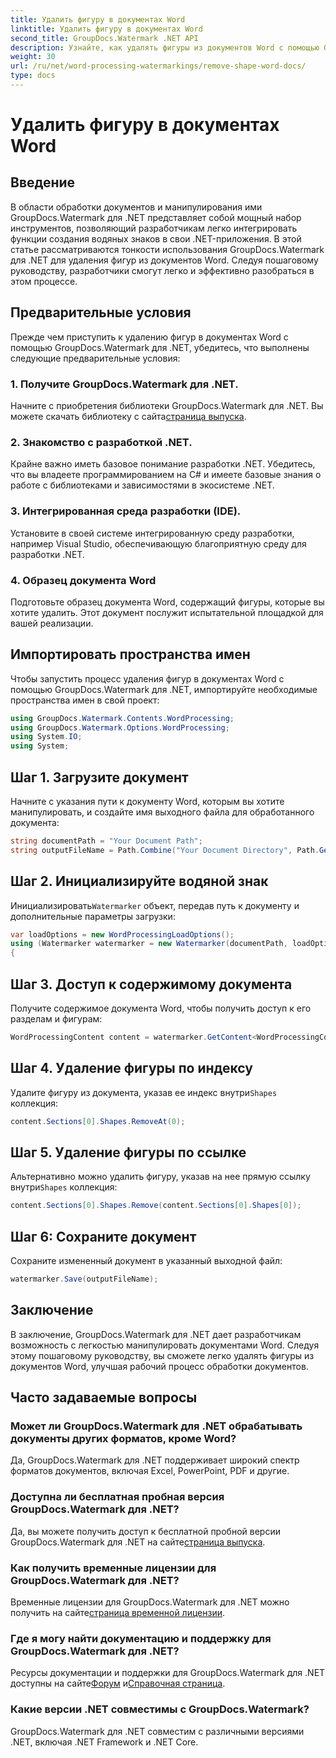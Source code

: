 ```yaml
---
title: Удалить фигуру в документах Word
linktitle: Удалить фигуру в документах Word
second_title: GroupDocs.Watermark .NET API
description: Узнайте, как удалять фигуры из документов Word с помощью GroupDocs.Watermark для .NET. Простое, эффективное и мощное манипулирование документами.
weight: 30
url: /ru/net/word-processing-watermarkings/remove-shape-word-docs/
type: docs
---
```

# Удалить фигуру в документах Word

## Введение
В области обработки документов и манипулирования ими GroupDocs.Watermark для .NET представляет собой мощный набор инструментов, позволяющий разработчикам легко интегрировать функции создания водяных знаков в свои .NET-приложения. В этой статье рассматриваются тонкости использования GroupDocs.Watermark для .NET для удаления фигур из документов Word. Следуя пошаговому руководству, разработчики смогут легко и эффективно разобраться в этом процессе.
## Предварительные условия
Прежде чем приступить к удалению фигур в документах Word с помощью GroupDocs.Watermark для .NET, убедитесь, что выполнены следующие предварительные условия:
### 1. Получите GroupDocs.Watermark для .NET.
 Начните с приобретения библиотеки GroupDocs.Watermark для .NET. Вы можете скачать библиотеку с сайта[страница выпуска](https://releases.groupdocs.com/Watermark/net/).
### 2. Знакомство с разработкой .NET.
Крайне важно иметь базовое понимание разработки .NET. Убедитесь, что вы владеете программированием на C# и имеете базовые знания о работе с библиотеками и зависимостями в экосистеме .NET.
### 3. Интегрированная среда разработки (IDE).
Установите в своей системе интегрированную среду разработки, например Visual Studio, обеспечивающую благоприятную среду для разработки .NET. 
### 4. Образец документа Word
Подготовьте образец документа Word, содержащий фигуры, которые вы хотите удалить. Этот документ послужит испытательной площадкой для вашей реализации.

## Импортировать пространства имен
Чтобы запустить процесс удаления фигур в документах Word с помощью GroupDocs.Watermark для .NET, импортируйте необходимые пространства имен в свой проект:
```csharp
using GroupDocs.Watermark.Contents.WordProcessing;
using GroupDocs.Watermark.Options.WordProcessing;
using System.IO;
using System;
```
## Шаг 1. Загрузите документ
Начните с указания пути к документу Word, которым вы хотите манипулировать, и создайте имя выходного файла для обработанного документа:
```csharp
string documentPath = "Your Document Path";
string outputFileName = Path.Combine("Your Document Directory", Path.GetFileName(documentPath));
```
## Шаг 2. Инициализируйте водяной знак
 Инициализировать`Watermarker` объект, передав путь к документу и дополнительные параметры загрузки:
```csharp
var loadOptions = new WordProcessingLoadOptions();
using (Watermarker watermarker = new Watermarker(documentPath, loadOptions))
{
```
## Шаг 3. Доступ к содержимому документа
Получите содержимое документа Word, чтобы получить доступ к его разделам и фигурам:
```csharp
WordProcessingContent content = watermarker.GetContent<WordProcessingContent>();
```
## Шаг 4. Удаление фигуры по индексу
 Удалите фигуру из документа, указав ее индекс внутри`Shapes` коллекция:
```csharp
content.Sections[0].Shapes.RemoveAt(0);
```
## Шаг 5. Удаление фигуры по ссылке
 Альтернативно можно удалить фигуру, указав на нее прямую ссылку внутри`Shapes` коллекция:
```csharp
content.Sections[0].Shapes.Remove(content.Sections[0].Shapes[0]);
```
## Шаг 6: Сохраните документ
Сохраните измененный документ в указанный выходной файл:
```csharp
watermarker.Save(outputFileName);
```

## Заключение
В заключение, GroupDocs.Watermark для .NET дает разработчикам возможность с легкостью манипулировать документами Word. Следуя этому пошаговому руководству, вы сможете легко удалять фигуры из документов Word, улучшая рабочий процесс обработки документов.
## Часто задаваемые вопросы
### Может ли GroupDocs.Watermark для .NET обрабатывать документы других форматов, кроме Word?
Да, GroupDocs.Watermark для .NET поддерживает широкий спектр форматов документов, включая Excel, PowerPoint, PDF и другие.
### Доступна ли бесплатная пробная версия GroupDocs.Watermark для .NET?
 Да, вы можете получить доступ к бесплатной пробной версии GroupDocs.Watermark для .NET на сайте[страница выпуска](https://releases.groupdocs.com/).
### Как получить временные лицензии для GroupDocs.Watermark для .NET?
 Временные лицензии для GroupDocs.Watermark для .NET можно получить на сайте[страница временной лицензии](https://purchase.groupdocs.com/temporary-license/).
### Где я могу найти документацию и поддержку для GroupDocs.Watermark для .NET?
 Ресурсы документации и поддержки для GroupDocs.Watermark для .NET доступны на сайте[Форум](https://forum.groupdocs.com/c/watermark/19) и[Справочная страница](https://tutorials.groupdocs.com/Watermark/net/).
### Какие версии .NET совместимы с GroupDocs.Watermark?
GroupDocs.Watermark для .NET совместим с различными версиями .NET, включая .NET Framework и .NET Core.